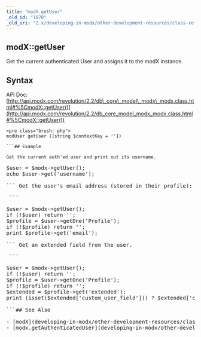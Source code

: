 ```yaml
---
title: "modX.getUser"
_old_id: "1078"
_old_uri: "2.x/developing-in-modx/other-development-resources/class-reference/modx/modx.getuser"
---
```


## modX::getUser

 Get the current authenticated User and assigns it to the modX instance.

## Syntax

 API Doc: [http://api.modx.com/revolution/2.2/db\_core\_model\_modx\_modx.class.html#%5CmodX::getUser()](http://api.modx.com/revolution/2.2/db_core_model_modx_modx.class.html#%5CmodX::getUser())

 ```
<pre class="brush: php">
modUser getUser ([string $contextKey = ''])

```## Example

 Get the current auth'ed user and print out its username.

 ```
<pre class="brush: php">
$user = $modx->getUser();
echo $user->get('username');

``` Get the user's email address (stored in their profile):

 ```
<pre class="brush: php">
$user = $modx->getUser();
if (!$user) return '';
$profile = $user->getOne('Profile');
if (!$profile) return '';
print $profile->get('email');

``` Get an extended field from the user.

 ```
<pre class="brush: php">
$user = $modx->getUser();
if (!$user) return '';
$profile = $user->getOne('Profile');
if (!$profile) return '';
$extended = $profile->get('extended');
print (isset($extended['custom_user_field'])) ? $extended['custom_user_field'] : '';

```## See Also

- [modX](developing-in-modx/other-development-resources/class-reference/modx "modX")
- [modx.getAuthenticatedUser](developing-in-modx/other-development-resources/class-reference/modx/modx.getauthenticateduser)